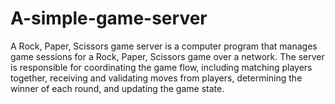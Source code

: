 # A-simple-game-server
A Rock, Paper, Scissors game server is a computer program that manages game sessions for a Rock, Paper, Scissors game over a network. The server is responsible for coordinating the game flow, including matching players together, receiving and validating moves from players, determining the winner of each round, and updating the game state.
